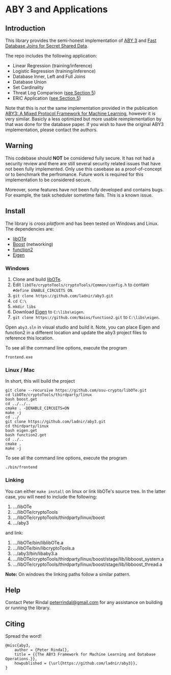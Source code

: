 # ABY 3 and Applications
 
## Introduction
 
This library provides the semi-honest implementation of [ABY 3](https://eprint.iacr.org/2018/403.pdf) and [Fast Database Joins for Secret Shared Data](https://eprint.iacr.org/2019/518.pdf).

The repo includes the following application:
 * Linear Regression (training/inference)
 * Logistic Regression (training/inference)
 * Database Inner, Left and Full Joins
 * Database Union
 * Set Cardinality
 * Threat Log Comparison ([see Section 5](https://eprint.iacr.org/2019/518.pdf))
 * ERIC Application ([see Section 5](https://eprint.iacr.org/2019/518.pdf))


Note that this is *not* the same implementation provided in the publication [ABY3: A Mixed Protocol Framework for Machine Learning](https://eprint.iacr.org/2018/403.pdf), however it is very similar. Basicly a less optimized but more usable reimplementation by that was done for the database paper. If you wish to have the original ABY3 implementation, please contact the authors.

## Warning 

This codebase should **NOT** be considered fully secure. It has not had a security review and there are still several security related issues that have not been fully implemented. Only use this casebase as a proof-of-concept or to benchmark the perfromance. Future work is required for this implementation to be considered secure. 

Moreover, some features have not been fully developed and contains bugs. For example, the task scheduler sometime fails. This is a known issue.

## Install
 
The library is *cross platform* and has been tested on Windows and Linux. The dependencies are:

 * [libOTe](https://github.com/osu-crypto/libOTe)
 * [Boost](http://www.boost.org/) (networking)
 * [function2](https://github.com/Naios/function2)
 * [Eigen](http://eigen.tuxfamily.org/index.php?title=Main_Page)

### Windows

 1) Clone and build [libOTe](https://github.com/osu-crypto/libOTe). 
 2) Edit `libOTe/cryptoTools/cryptoTools/Common/config.h` to contain `#define ENABLE_CIRCUITS ON`. 
 3) `git clone https://github.com/ladnir/aby3.git`
 4) `cd C:\`
 5) `mkdir libs`
 6) Download [Eigen](http://eigen.tuxfamily.org/index.php?title=Main_Page) to `C:\libs\eigen`.
 7) `git clone https://github.com/Naios/function2.git`  to `C:\libs\eigen`.

Open `aby3.sln` in visual studio and build it. Note, you can place Eigen and function2 in a different location and update the aby3 project files to reference this location.

To see all the command line options, execute the program 

`frontend.exe` 


### Linux / Mac
 
In short, this will build the project

```
git clone --recursive https://github.com/osu-crypto/libOTe.git
cd libOTe/cryptoTools/thirdparty/linux
bash boost.get
cd ../../..
cmake . -DENABLE_CIRCUITS=ON
make -j
cd ../
git clone https://github.com/ladnir/aby3.git
cd thirdparty/linux
bash eigen.get
bash function2.get
cd ../..
cmake .
make -j
```

To see all the command line options, execute the program 
 
`./bin/frontend`


### Linking

 You can either `make install` on linux or link libOTe's source tree. In the latter 
 case, you will need to include the following:

1) .../libOTe
2) .../libOTe/cryptoTools
3) .../libOTe/cryptoTools/thirdparty/linux/boost
4) .../aby3

and link:
1) .../libOTe/bin/liblibOTe.a
2) .../libOTe/bin/libcryptoTools.a
3) .../aby3/bin/libaby3.a
4) .../libOTe/cryptoTools/thirdparty/linux/boost/stage/lib/libboost_system.a
5) .../libOTe/cryptoTools/thirdparty/linux/boost/stage/lib/libboost_thread.a


**Note:** On windows the linking paths follow a similar pattern.

## Help
 
Contact Peter Rindal peterrindal@gmail.com for any assistance on building  or running the library.

## Citing

 Spread the word!

```
@misc{aby3,
    author = {Peter Rindal},
    title = {{The ABY3 Framework for Machine Learning and Database Operations.}},
    howpublished = {\url{https://github.com/ladnir/aby3}},
}
```
